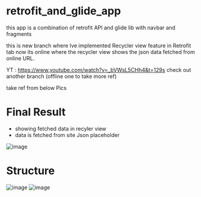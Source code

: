 # retrofit_and_glide_app
this app is a combination of retrofit API and glide lib with navbar and fragments


this is new branch  where Ive implemented   Recycler view  feature in Retrofit tab   now its  online where the recycler view shows the json data fetched from online URL.

YT : https://www.youtube.com/watch?v=_bVWsL5CHh4&t=129s
check out another branch (offline one to take more ref)  

take ref from below Pics 

# Final Result
- showing fetched data in recyler view 
- data is fetched from site Json placeholder

![image](https://user-images.githubusercontent.com/58788722/126144402-28c1c088-c6b4-48c1-9ecd-2771f220eb77.png)

# Structure
![image](https://user-images.githubusercontent.com/58788722/126144415-cd5c86db-bba6-4348-bff7-7f963f75a6b0.png)
![image](https://user-images.githubusercontent.com/58788722/126144429-9e670515-a796-4c6b-b5e7-cc03f3175f13.png)
